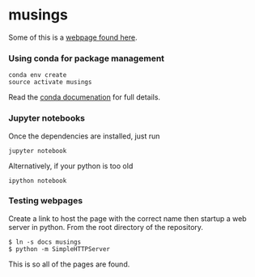 # musings

Some of this is a
[webpage found here](https://peterfpeterson.github.io/musings/).

### Using conda for package management

```shell
conda env create
source activate musings
```

Read the [conda documenation](http://conda.pydata.org/docs/using/envs.html#use-environment-from-file) for full details.

### Jupyter notebooks

Once the dependencies are installed, just run

```shell
jupyter notebook
```
Alternatively, if your python is too old

```shell
ipython notebook
```

### Testing webpages

Create a link to host the page with the correct name then startup a
web server in python. From the root directory of the repository.
```
$ ln -s docs musings
$ python -m SimpleHTTPServer
```

This is so all of the pages are found.

